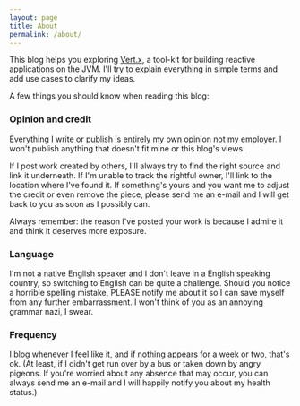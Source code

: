 ```yaml
---
layout: page
title: About
permalink: /about/
---
```


This blog helps you exploring [Vert.x](http://vertx.io), a tool-kit for building reactive applications on the JVM. I'll
try to explain everything in simple terms and add use cases to clarify my ideas.

A few things you should know when reading this blog:

### Opinion and credit

Everything I write or publish is entirely my own opinion not my employer. I won't publish anything that doesn't fit mine
or this blog's views.

If I post work created by others, I'll always try to find the right source and link it underneath. If I'm unable to
track the rightful owner, I'll link to the location where I've found it. If something's yours and you want me to adjust
the credit or even remove the piece, please send me an e-mail and I will get back to you as soon as I possibly can.

Always remember: the reason I've posted your work is because I admire it and think it deserves more exposure.

### Language

I'm not a native English speaker and I don't leave in a English speaking country, so switching to English can be quite a
challenge. Should you notice a horrible spelling mistake, PLEASE notify me about it so I can save myself from any
further embarrassment. I won't think of you as an annoying grammar nazi, I swear.

### Frequency

I blog whenever I feel like it, and if nothing appears for a week or two, that's ok. (At least, if I didn't get run over
by a bus or taken down by angry pigeons. If you're worried about any absence that may occur, you can always send me an
e-mail and I will happily notify you about my health status.)
